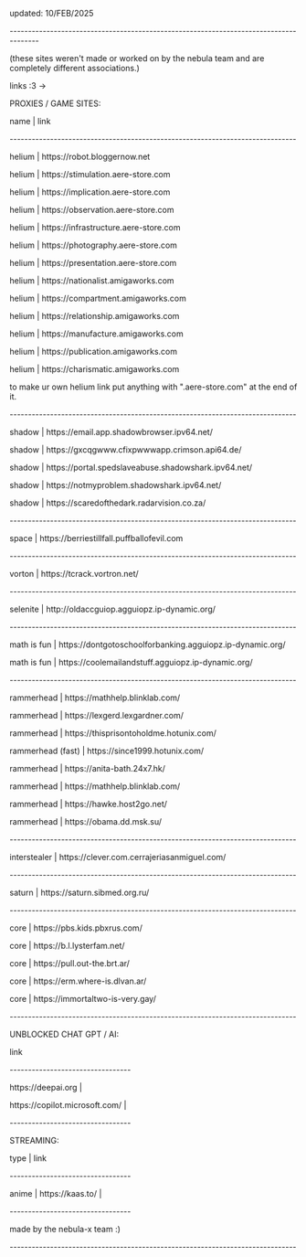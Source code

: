 <p/> updated: 10/FEB/2025 <p/> 
 --------------------------------------------------------------------------------------<p/> 
(these sites weren't made or worked on by the nebula team and are completely different associations.)<p/> 

links :3   ->
<p/>
PROXIES / GAME SITES:<p/>
  name   |         link<p/>
------------------------------------------------------------------------------<p/>
helium | https://robot.bloggernow.net                 <p/>                         
helium | https://stimulation.aere-store.com<p/>
helium | https://implication.aere-store.com<p/>
helium | https://observation.aere-store.com<p/>
helium | https://infrastructure.aere-store.com<p/>
helium | https://photography.aere-store.com<p/>
helium | https://presentation.aere-store.com<p/>
helium | https://nationalist.amigaworks.com<p/>
helium | https://compartment.amigaworks.com<p/>
helium | https://relationship.amigaworks.com<p/>
helium | https://manufacture.amigaworks.com<p/>
helium | https://publication.amigaworks.com<p/>
helium | https://charismatic.amigaworks.com<p/>
to make ur own helium link put anything  with ".aere-store.com" at the end of it.<p/>
------------------------------------------------------------------------------   <p/>
shadow | https://email.app.shadowbrowser.ipv64.net/<p/>
shadow | https://gxcqgwww.cfixpwwwapp.crimson.api64.de/<p/>
shadow | https://portal.spedslaveabuse.shadowshark.ipv64.net/<p/>
shadow | https://notmyproblem.shadowshark.ipv64.net/<p/>
shadow | https://scaredofthedark.radarvision.co.za/<p/>
------------------------------------------------------------------------------  <p/>
space | https://berriestillfall.puffballofevil.com   <p/>
------------------------------------------------------------------------------   <p/>
vorton | https://tcrack.vortron.net/                 <p/>
------------------------------------------------------------------------------   <p/>
selenite | http://oldaccguiop.agguiopz.ip-dynamic.org/  <p/>
------------------------------------------------------------------------------   <p/>
math is fun | https://dontgotoschoolforbanking.agguiopz.ip-dynamic.org/       <p/>
math is fun | https://coolemailandstuff.agguiopz.ip-dynamic.org/   <p/>
------------------------------------------------------------------------------   <p/>
rammerhead | https://mathhelp.blinklab.com/                                   <p/>
rammerhead | https://lexgerd.lexgardner.com/                               <p/>   
rammerhead | https://thisprisontoholdme.hotunix.com/               <p/>          
rammerhead (fast) | https://since1999.hotunix.com/               <p/>             
rammerhead | https://anita-bath.24x7.hk/                             <p/>         
rammerhead | https://mathhelp.blinklab.com/                              <p/>     
rammerhead | https://hawke.host2go.net/                                      <p/> 
rammerhead | https://obama.dd.msk.su/                                         <p/>
------------------------------------------------------------------------------    <p/>     
interstealer | https://clever.com.cerrajeriasanmiguel.com/<p/>
------------------------------------------------------------------------------  <p/>
saturn | https://saturn.sibmed.org.ru/<p/>
------------------------------------------------------------------------------  <p/>
core | https://pbs.kids.pbxrus.com/<p/>
core | https://b.l.lysterfam.net/<p/>
core | https://pull.out-the.brt.ar/<p/>
core | https://erm.where-is.dlvan.ar/<p/>
core | https://immortaltwo-is-very.gay/<p/>
------------------------------------------------------------------------------ <p/>
<p/>
UNBLOCKED CHAT GPT / AI:<p/>
     link<p/>
---------------------------------<p/>
https://deepai.org               |<p/>
https://copilot.microsoft.com/   |<p/>
---------------------------------<p/>
STREAMING:<p/>
   type  |   link<p/>
---------------------------------<p/>
  anime |    https://kaas.to/    |<p/>
---------------------------------<p/>
  made by the nebula-x team :) <p/>
------------------------------------------------------------------------------ <p/>


